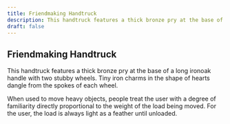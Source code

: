 ```yaml
---
title: Friendmaking Handtruck
description: This handtruck features a thick bronze pry at the base of a long ironoak handle with two stubby wheels. Tiny iron charms in the shape of hearts dangle from the spokes of each wheel....
draft: false
---
```


## Friendmaking Handtruck

This handtruck features a thick bronze pry at the base of a long ironoak handle with two stubby wheels. Tiny iron charms in the shape of hearts dangle from the spokes of each wheel.

When used to move heavy objects, people treat the user with a degree of familiarity directly proportional to the weight of the load being moved. For the user, the load is always light as a feather until unloaded.
